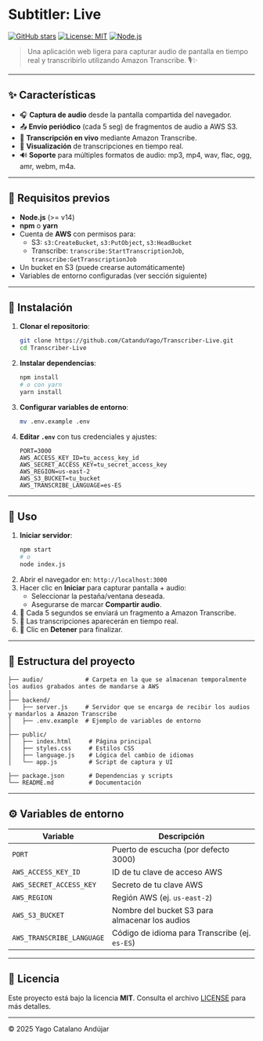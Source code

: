 # Subtitler: Live

[![GitHub stars](https://img.shields.io/github/stars/CatanduYago/Transcriber-Live?style=social)](https://github.com/CatanduYago/Transcriber-Live) [![License: MIT](https://img.shields.io/badge/License-MIT-green)](./LICENSE) [![Node.js](https://img.shields.io/badge/Node.js-%3E%3D14-blue)](https://nodejs.org/)

> Una aplicación web ligera para capturar audio de pantalla en tiempo real y transcribirlo utilizando Amazon Transcribe. 🎙️✨

---

## ✨ Características

- 🎧 **Captura de audio** desde la pantalla compartida del navegador.
- 📤 **Envío periódico** (cada 5 seg) de fragmentos de audio a AWS S3.
- 📝 **Transcripción en vivo** mediante Amazon Transcribe.
- 🔄 **Visualización** de transcripciones en tiempo real.
- 🔊 **Soporte** para múltiples formatos de audio: mp3, mp4, wav, flac, ogg, amr, webm, m4a.

---

## 🔧 Requisitos previos

- **Node.js** (>= v14)
- **npm** o **yarn**
- Cuenta de **AWS** con permisos para:
  - S3: `s3:CreateBucket`, `s3:PutObject`, `s3:HeadBucket`
  - Transcribe: `transcribe:StartTranscriptionJob`, `transcribe:GetTranscriptionJob`
- Un bucket en S3 (puede crearse automáticamente)
- Variables de entorno configuradas (ver sección siguiente)

---

## 🚀 Instalación

1. **Clonar el repositorio**:
   ```bash
   git clone https://github.com/CatanduYago/Transcriber-Live.git
   cd Transcriber-Live
   ```
2. **Instalar dependencias**:
   ```bash
   npm install
   # o con yarn
   yarn install
   ```
3. **Configurar variables de entorno**:
   ```bash
   mv .env.example .env
   ```
4. **Editar `.env`** con tus credenciales y ajustes:
   ```dotenv
   PORT=3000
   AWS_ACCESS_KEY_ID=tu_access_key_id
   AWS_SECRET_ACCESS_KEY=tu_secret_access_key
   AWS_REGION=us-east-2
   AWS_S3_BUCKET=tu_bucket
   AWS_TRANSCRIBE_LANGUAGE=es-ES
   ```

---

## 🚀 Uso

1. **Iniciar servidor**:
   ```bash
   npm start
   # o
   node index.js
   ```
2. Abrir el navegador en: `http://localhost:3000`
3. Hacer clic en **Iniciar** para capturar pantalla + audio:
   - Seleccionar la pestaña/ventana deseada.
   - Asegurarse de marcar **Compartir audio**.
4. 🎤 Cada 5 segundos se enviará un fragmento a Amazon Transcribe.
5. 📜 Las transcripciones aparecerán en tiempo real.
6. 🛑 Clic en **Detener** para finalizar.

---

## 📁 Estructura del proyecto

```
├── audio/            # Carpeta en la que se almacenan temporalmente los audios grabados antes de mandarse a AWS
│
├── backend/
│   ├── server.js     # Servidor que se encarga de recibir los audios y mandarlos a Amazon Transcribe
│   ├── .env.example  # Ejemplo de variables de entorno
│
├── public/
│   ├── index.html     # Página principal
│   ├── styles.css     # Estilos CSS
│   ├── language.js    # Lógica del cambio de idiomas
│   └── app.js         # Script de captura y UI

├── package.json       # Dependencias y scripts
└── README.md          # Documentación
```

---

## ⚙️ Variables de entorno

| Variable                  | Descripción                                             |
| ------------------------- | ------------------------------------------------------- |
| `PORT`                    | Puerto de escucha (por defecto 3000)                    |
| `AWS_ACCESS_KEY_ID`       | ID de tu clave de acceso AWS                            |
| `AWS_SECRET_ACCESS_KEY`   | Secreto de tu clave AWS                                 |
| `AWS_REGION`              | Región AWS (ej. `us-east-2`)                            |
| `AWS_S3_BUCKET`           | Nombre del bucket S3 para almacenar los audios          |
| `AWS_TRANSCRIBE_LANGUAGE` | Código de idioma para Transcribe (ej. `es-ES`)          |

---

## 📄 Licencia

Este proyecto está bajo la licencia **MIT**. Consulta el archivo [LICENSE](./LICENSE) para más detalles.

---

© 2025 Yago Catalano Andújar

